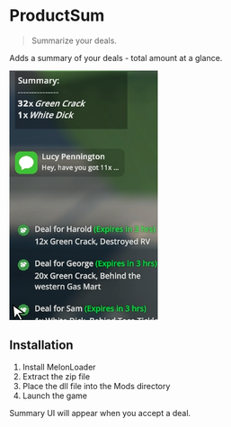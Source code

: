 ﻿# ProductSum
> Summarize your deals.

Adds a summary of your deals - total amount at a glance.

![showcase](assets/ProductSumScreen.png)

## Installation
1. Install MelonLoader
2. Extract the zip file
3. Place the dll file into the Mods directory
4. Launch the game

Summary UI will appear when you accept a deal.
